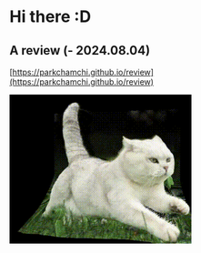 # Hi there :D

## A review (- 2024.08.04)
[https://parkchamchi.github.io/review](https://parkchamchi.github.io/review)

![cat.gif](cat.gif)